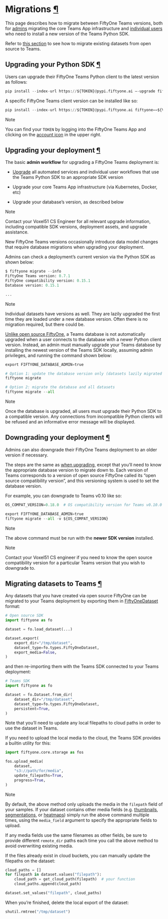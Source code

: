 # Migrations [¶](\#migrations "Permalink to this headline")

This page describes how to migrate between FiftyOne Teams versions, both for
[admins](#teams-upgrading) migrating the core Teams App infrastructure and
[individual users](#teams-upgrade-python-sdk) who need to install a new
version of the Teams Python SDK.

Refer to [this section](#teams-migrating-datasets) to see how to migrate
existing datasets from open source to Teams.

## Upgrading your Python SDK [¶](\#upgrading-your-python-sdk "Permalink to this headline")

Users can upgrade their FiftyOne Teams Python client to the latest version as
follows:

```python
pip install --index-url https://${TOKEN}@pypi.fiftyone.ai –-upgrade fiftyone

```

A specific FiftyOne Teams client version can be installed like so:

```python
pip install --index-url https://${TOKEN}@pypi.fiftyone.ai fiftyone==${VERSION}

```

Note

You can find your `TOKEN` by logging into the FiftyOne Teams App and
clicking on the [account icon](installation.md#teams-python-sdk) in the upper right.

## Upgrading your deployment [¶](\#upgrading-your-deployment "Permalink to this headline")

The basic **admin workflow** for upgrading a FiftyOne Teams deployment is:

- [Upgrade](#teams-upgrade-python-sdk) all automated services and
individual user workflows that use the Teams Python SDK to an appropriate
SDK version

- Upgrade your core Teams App infrastructure (via Kubernetes, Docker, etc)

- Upgrade your database’s version, as described below

Note

Contact your Voxel51 CS Engineer for all relevant upgrade information,
including compatible SDK versions, deployment assets, and upgrade
assistance.

New FiftyOne Teams versions occasionally introduce data model changes that
require database migrations when upgrading your deployment.

Admins can check a deployment’s current version via the Python SDK as shown
below:

```python
$ fiftyone migrate --info
FiftyOne Teams version: 0.7.1
FiftyOne compatibility version: 0.15.1
Database version: 0.15.1

...

```

Note

Individual datasets have versions as well. They are lazily upgraded the
first time they are loaded under a new database version. Often there is no
migration required, but there could be.

[Unlike open source FiftyOne](https://voxel51.com/docs/fiftyone/user_guide/config.html#database-migrations),
a Teams database is not automatically upgraded when a user connects to the
database with a newer Python client version. Instead, an admin must manually
upgrade your Teams database by installing the newest version of the Teams SDK
locally, assuming admin privileges, and running the command shown below:

```python
export FIFTYONE_DATABASE_ADMIN=true

# Option 1: update the database version only (datasets lazily migrated on load)
fiftyone migrate

# Option 2: migrate the database and all datasets
fiftyone migrate --all

```

Note

Once the database is upgraded, all users must upgrade their Python SDK to a
compatible version. Any connections from incompatible Python clients will
be refused and an informative error message will be displayed.

## Downgrading your deployment [¶](\#downgrading-your-deployment "Permalink to this headline")

Admins can also downgrade their FiftyOne Teams deployment to an older version
if necessary.

The steps are the same as [when upgrading](#teams-upgrading), except that
you’ll need to know the appropriate database version to migrate down to. Each
version of Teams corresponds to a version of open source FiftyOne called its
“open source compatibility version”, and this versioning system is used to set
the database version.

For example, you can downgrade to Teams v0.10 like so:

```python
OS_COMPAT_VERSION=0.18.0  # OS compatibility version for Teams v0.10.0

export FIFTYONE_DATABASE_ADMIN=true
fiftyone migrate --all -v ${OS_COMPAT_VERSION}

```

Note

The above command must be run with the **newer SDK version** installed.

Note

Contact your Voxel51 CS engineer if you need to know the open source
compatibility version for a particular Teams version that you wish to
downgrade to.

## Migrating datasets to Teams [¶](\#migrating-datasets-to-teams "Permalink to this headline")

Any datasets that you have created via open source FiftyOne can be migrated to
your Teams deployment by exporting them in
[FiftyOneDataset](../fiftyone_concepts/export_datasets.md#fiftyonedataset-export) format:

```python
# Open source SDK
import fiftyone as fo

dataset = fo.load_dataset(...)

dataset.export(
    export_dir="/tmp/dataset",
    dataset_type=fo.types.FiftyOneDataset,
    export_media=False,
)

```

and then re-importing them with the Teams SDK connected to your Teams
deployment:

```python
# Teams SDK
import fiftyone as fo

dataset = fo.Dataset.from_dir(
    dataset_dir="/tmp/dataset",
    dataset_type=fo.types.FiftyOneDataset,
    persistent=True,
)

```

Note that you’ll need to update any local filepaths to cloud paths in order to
use the dataset in Teams.

If you need to upload the local media to the cloud, the Teams SDK provides a
builtin utility for this:

```python
import fiftyone.core.storage as fos

fos.upload_media(
    dataset,
    "s3://path/for/media",
    update_filepaths=True,
    progress=True,
)

```

Note

By default, the above method only uploads the media in the `filepath`
field of your samples. If your dataset contains other media fields (e.g.
[thumbnails](../fiftyone_concepts/using_datasets.md#dataset-app-config-media-fields),
[segmentations](../fiftyone_concepts/using_datasets.md#semantic-segmentation), or
[heatmaps](../fiftyone_concepts/using_datasets.md#heatmaps)) simply run the above command multiple times,
using the `media_field` argument to specify the appropriate fields to
upload.

If any media fields use the same filenames as other fields, be sure to
provide different `remote_dir` paths each time you call the above method
to avoid overwriting existing media.

If the files already exist in cloud buckets, you can manually update the
filepaths on the dataset:

```python
cloud_paths = []
for filepath in dataset.values("filepath"):
    cloud_path = get_cloud_path(filepath)  # your function
    cloud_paths.append(cloud_path)

dataset.set_values("filepath", cloud_paths)

```

When you’re finished, delete the local export of the dataset:

```python
shutil.rmtree("/tmp/dataset")

```
